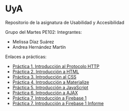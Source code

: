 # UyA
Repositorio de la asignatura de Usabilidad y Accesibilidad

Grupo del Martes PE102:
Integrantes:
- Melissa Díaz Suárez
- Andrea Hernández Martín



Enlaces a prácticas:
- [Práctica 1. Introducción al Protocolo HTTP](https://github.com/Zarlie/UyA/tree/master/Pr%C3%A1ctica%201)
- [Práctica 2. Introducción a HTML](https://github.com/Zarlie/UyA/tree/master/Pr%C3%A1ctica%202)
- [Práctica 3. Introducción al CSS](https://github.com/Zarlie/UyA/tree/master/Pr%C3%A1ctica%203%20-%20CSS)
- [Práctica 4. Introducción a Materialize](https://github.com/Zarlie/UyA/tree/master/Pr%C3%A1ctica%204%20-%20Materialize)
- [Práctica 5. Introducción a JavaScript](https://github.com/Zarlie/UyA/tree/master/Pr%C3%A1ctica%205%20-%20JavaScript)
- [Práctica 6. Introducción a AJAX](https://github.com/Zarlie/UyA/tree/master/Pr%C3%A1ctica%206%20-%20AJAX)
- [Práctica 7. Introducción a Firebase 1](https://github.com/Zarlie/UyA/tree/master/Pr%C3%A1ctica%207%20-%20Introducci%C3%B3n%20a%20Firebase%201)
- [Práctica 7. Introducción a Firebase 1 Informe]()

